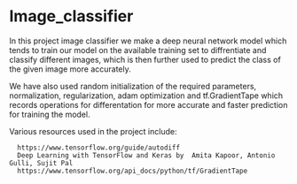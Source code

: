 # Image_classifier
In this project image classifier we make a deep neural network model which tends to train our model on the available training set to diffrentiate and classify different images, which is then further used to predict the class of the given image more accurately.

We have also used random initialization of the required parameters, normalization, regularization, adam optimization and tf.GradientTape which records operations for differentation for more accurate and faster prediction for training the model.

Various resources used in the project include:

      https://www.tensorflow.org/guide/autodiff
      Deep Learning with TensorFlow and Keras by  Amita Kapoor, Antonio Gulli, Sujit Pal
      https://www.tensorflow.org/api_docs/python/tf/GradientTape
